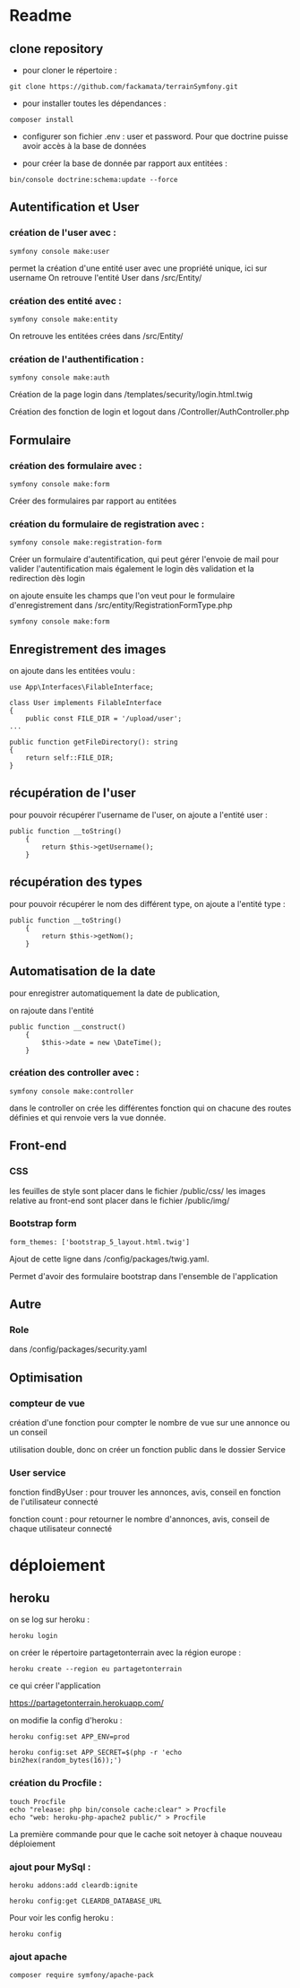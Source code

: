 # Readme

## clone repository

- pour cloner le répertoire :
```
git clone https://github.com/fackamata/terrainSymfony.git
```

- pour installer toutes les dépendances :
```
composer install
```

- configurer son fichier .env : user et password. Pour que doctrine puisse avoir accès à la base de données

- pour créer la base de donnée par rapport aux entitées :

```
bin/console doctrine:schema:update --force 
```

## Autentification et User

### création de l'user avec :  
```
symfony console make:user
```
permet la création d'une entité user avec une propriété unique, ici sur username
On retrouve l'entité User dans /src/Entity/


### création des entité avec : 
```
symfony console make:entity
```
On retrouve les entitées crées dans /src/Entity/

### création de l'authentification :
```
symfony console make:auth
```
Création de la page login dans /templates/security/login.html.twig

Création des fonction de login et logout dans /Controller/AuthController.php

## Formulaire

### création des formulaire avec : 
```
symfony console make:form
```
Créer des formulaires par rapport au entitées

### création du formulaire de registration avec : 
```
symfony console make:registration-form
```
Créer un formulaire d'autentification, qui peut gérer l'envoie de mail pour valider l'autentification
mais également le login dès validation et la redirection dès login

on ajoute ensuite les champs que l'on veut pour le formulaire d'enregistrement dans /src/entity/RegistrationFormType.php
```
symfony console make:form
```
## Enregistrement des images

on ajoute dans les entitées voulu :

```
use App\Interfaces\FilableInterface;

class User implements FilableInterface
{
    public const FILE_DIR = '/upload/user';
...

public function getFileDirectory(): string
{
    return self::FILE_DIR;
}
```

## récupération de l'user

pour pouvoir récupérer l'username de l'user, on ajoute a l'entité user :

```
public function __toString()
    {
        return $this->getUsername();
    }
```

## récupération des types

pour pouvoir récupérer le nom des différent type, on ajoute a l'entité type :

```
public function __toString()
    {
        return $this->getNom();
    }
```

## Automatisation de la date

pour enregistrer automatiquement la date de publication,

on rajoute dans l'entité    

```
public function __construct()
    {
        $this->date = new \DateTime();
    }

```

### création des controller avec : 
```
symfony console make:controller
```
dans le controller on crée les différentes fonction qui on chacune des routes définies et qui renvoie vers la vue donnée.

## Front-end

### CSS

les feuilles de style sont placer dans le fichier /public/css/
les images relative au front-end sont placer dans le fichier /public/img/

### Bootstrap form

```
form_themes: ['bootstrap_5_layout.html.twig']
```
Ajout de cette ligne dans /config/packages/twig.yaml.

Permet d'avoir des formulaire bootstrap dans l'ensemble de l'application

## Autre 

### Role

dans /config/packages/security.yaml

## Optimisation

### compteur de vue

création d'une fonction pour compter le nombre de vue sur une annonce ou un conseil

utilisation double, donc on créer un fonction public dans le dossier Service

### User service

fonction findByUser : pour trouver les annonces, avis, conseil en fonction de l'utilisateur connecté

fonction count : pour retourner le nombre d'annonces, avis, conseil de chaque utilisateur connecté

# déploiement

## heroku

on se log sur heroku :
```
heroku login
```

on créer le répertoire partagetonterrain avec la région europe :
```
heroku create --region eu partagetonterrain
```

ce qui créer l'application

https://partagetonterrain.herokuapp.com/

on modifie la config d'heroku :
```
heroku config:set APP_ENV=prod
```
```
heroku config:set APP_SECRET=$(php -r 'echo bin2hex(random_bytes(16));')
```

### création du Procfile :
```
touch Procfile
echo "release: php bin/console cache:clear" > Procfile
echo "web: heroku-php-apache2 public/" > Procfile
```
La première commande pour que le cache soit netoyer à chaque nouveau déploiement

### ajout pour MySql :

```
heroku addons:add cleardb:ignite
```
```
heroku config:get CLEARDB_DATABASE_URL
```

Pour voir les config heroku :
```
heroku config
```

### ajout apache
```
composer require symfony/apache-pack
```


